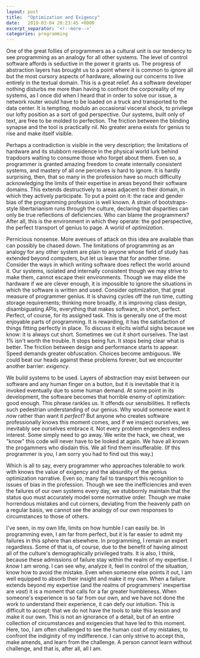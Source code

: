 ```yaml
---
layout: post
title:  "Optimization and Exigency"
date:   2019-03-04 20:23:45 +0000
excerpt_separator: '<!--more-->'
categories: programming 
---
```

One of the great follies of programmers as a cultural unit is our tendency to see programming as an analogy for all other systems. The level of control software affords is seductive in the power it grants us. The progress of abstraction layers has brought us to a point where it is common to ignore all but the most cursory aspects of hardware, allowing our concerns to live entirely in the textual domain. This is a great relief. As a software developer nothing disturbs me more than having to confront the corporeality of my systems, as I once did when I heard that in order to solve our issue, a network router would have to be loaded on a truck and transported to the data center. It is tempting, modulo an occasional visceral shock, to privilege our lofty position as a sort of god perspective. Our systems, built only of text, are free to be molded to perfection. The friction between the blinding synapse and the tool is practically nil. No greater arena exists for genius to rise and make itself visible.
<!--more-->

Perhaps a contradiction is visible in the very description; the limitations of hardware and its stubborn residence in the physical world lurk behind trapdoors waiting to consume those who forget about them. Even so, a programmer is granted amazing freedom to create internally consistent systems, and mastery of all one perceives is hard to ignore. It is hardly surprising, then, that so many in the profession have so much difficulty acknowledging the limits of their expertise in areas beyond their software domains. This extends destructively to areas adjacent to their domain, in which they actively participate. To put a point on it: the race and gender bias of the programming profession is well known. A strain of bootstraps-style libertarianism runs through the culture, declaring that disparities can only be true reflections of deficiencies. Who can blame the programmers? After all, this is the environment in which they operate: the god perspective, the perfect transport of genius to page. A world of *optimization*.

Pernicious nonsense. More avenues of attack on this idea are available than can possibly be chased down. The limitations of programming as an analogy for any other system are plain to anyone whose field of study has extended beyond computers, but let us leave that for another time. Consider the ways in which writing software does reflect the world around it. Our systems, isolated and internally consistent though we may strive to make them, cannot escape their environments. Though we may elide the hardware if we are clever enough, it is impossible to ignore the situations in which the software is written and used. Consider optimization, that great measure of programmer genius. It is shaving cycles off the run time, cutting storage requirements; thinking more broadly, it is improving class design, disambiguating APIs, everything that makes software, in short, perfect. Perfect, of course, for its assigned task. This is generally one of the most enjoyable parts of programming. It is rewarding, it has the satisfaction of things fitting perfectly in place. To discuss it elicits wistful sighs because we know: it is always cut short. Sometimes we cut it short ourselves. The last 1% isn't worth the trouble. It stops being fun. It stops being clear what is better. The friction between design and performance starts to appear. Speed demands greater obfuscation. Choices become ambiguous. We could beat our heads against these problems forever, but we encounter another barrier: *exigency*.

We build systems to be used. Layers of abstraction may exist between our software and any human finger on a button, but it is inevitable that it is invoked eventually due to some human demand. At some point in its development, the software becomes that horrible enemy of optimization: good enough. This phrase rankles us. It offends our sensibilities. It reflects such pedestrian understanding of our genius. Why would someone want it *now* rather than want it *perfect*? But anyone who creates software professionally knows this moment comes, and if we inspect ourselves, we inevitably see ourselves embrace it. Not every problem engenders endless interest. Some simply need to go away. We write the hack, we cheat, we "know" this code will never have to be looked at again. We have all known the progammers who disdain this. We all find them insufferable. (If this programmer is you, I am sorry you had to find out this way.)

Which is all to say, every programmer who approaches tolerable to work with knows the value of exigency and the absurdity of the genius optimization narrative. Even so, many fail to transport this recognition to issues of bias in the profession. Though we see the inefficiencies and even the failures of our own systems every day, we stubbornly maintain that the status quo must accurately model some normative order. Though we make horrendous mistakes and cut corners, deviating from the heavenly path on a regular basis, we cannot see the analogy of our own responses to circumstances to those of others.

I've seen, in my own life, limits on how humble I can easily be. In programming even, I am far from perfect, but it is far easier to admit my failures in this sphere than elsewhere. In programming, I remain an expert regardless. Some of that is, of course, due to the benefit of having almost all of the culture's demographically privileged traits. It is also, I think, because these admissions of failure stay within the realm of my expertise. I *know* I am wrong. I can see why, analyze it, feel in control of the situation, know how to avoid the mistake. Even when someone else points it out, I am well equipped to absorb their insight and make it my own. When a failure extends beyond my expertise (and the realms of programmers' inexpertise are *vast*) it is a moment that calls for a far greater humbleness. When someone's experience is so far from our own, and we have not done the work to understand their experience, it can defy our intuition. This is difficult to accept: that we do not have the tools to take this lesson and make it our own. This is not an ignorance of a detail, but of an entire collection of circumstances and exigencies that have led to this moment. Here, too, I am often challenged to see the human cost of my mistakes, to confront the indiginity of my indifference. I can only strive to accept this, make amends, and learn from the challenge. A person cannot learn without challenge, and that is, after all, all I am.
